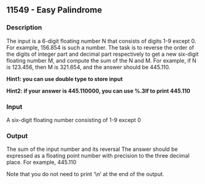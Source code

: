 ## 11549 - Easy Palindrome

### Description

The input is a 6-digit floating number N that consists of digits 1-9 except 0. For example, 156.854 is such a number. The task is to reverse the order of the digits of integer part and decimal part respectively to get a new six-digit floating number M, and compute the sum of the N and M. For example, if N is 123.456, then M is 321.654, and the answer should be 445.110.

**Hint1: you can use double type to store input**

**Hint2: if your answer is 445.110000, you can use %.3lf to print 445.110**

### Input

A six-digit floating number consisting of 1-9 except 0

### Output

The sum of the input number and its reversal
The answer should be expressed as a floating point number with precision to the three decimal place. For example, 445.110

Note that you do not need to print ‘\n’ at the end of the output.